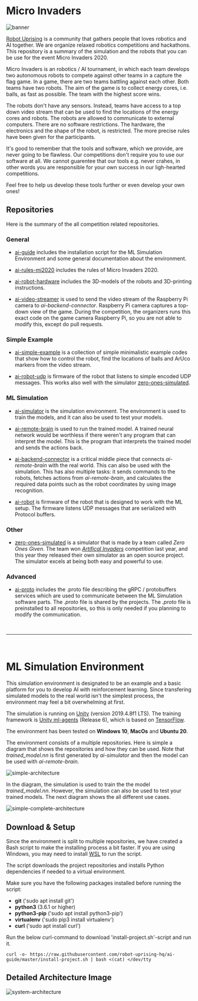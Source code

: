 # Micro Invaders

![banner](banner.png)

[Robot Uprising](https://robotuprising.fi/) is a community that gathers people that loves robotics and AI together. We are organize relaxed robotics competitions and hackathons. This repository is a summary of the simulation and the robots that you can be use for the event Micro Invaders 2020.

Micro Invaders is an robotics / AI tournament, in which each team develops two autonomous robots to compete against other teams in a capture the flag game. In a game, there are two teams battling against each other. Both teams have two robots. The aim of the game is to collect energy cores, i.e. balls, as fast as possible. The team with the highest score wins.

The robots don't have any sensors. Instead, teams have access to a top down video stream that can be used to find the locations of the energy cores and robots. The robots are allowed to communicate to external computers. There are no software restrictions. The hardware, the electronics and the shape of the robot, is restricted. The more precise rules have been given for the participants.

It's good to remember that the tools and software, which we provide, are never going to be flawless. Our competitions don't require you to use our software at all. We cannot guarentee that our tools e.g. never crahes, in other words you are responsible for your own success in our ligh-hearted competitions.

Feel free to help us develop these tools further or even develop your own ones!

## Repositories

Here is the summary of the all competition related repositories.

### General

- [ai-guide](https://github.com/robot-uprising-hq/ai-guide) includes the installation script for the ML Simulation Environment and some general documentation about the environment.

- [ai-rules-mi2020](https://github.com/robot-uprising-hq/ai-rules-mi2020) includes the rules of Micro Invaders 2020.

- [ai-robot-hardware](https://github.com/robot-uprising-hq/ai-robot-hardware) includes the 3D-models of the robots and 3D-printing instructions.

- [ai-video-streamer](https://github.com/robot-uprising-hq/ai-video-streamer) is used to send the video stream of the Raspberry Pi camera to _ai-backend-connector_. Raspberry Pi camera captures a top-down view of the game. During the competition, the organizers runs this exact code on the game camera Raspberry Pi, so you are not able to modify this, except do pull requests.

### Simple Example

- [ai-simple-example](https://github.com/robot-uprising-hq/ai-simple-example) is a collection of simple minimalistic example codes that show how to control the robot, find the locations of balls and ArUco markers from the video stream.

- [ai-robot-udp](https://github.com/robot-uprising-hq/ai-robot-udp) is firmware of the robot that listens to simple encoded UDP messages. This works also well with the simulator [zero-ones-simulated](https://github.com/zero-ones-given/zero-ones-simulated).

### ML Simulation

- [ai-simulator](https://github.com/robot-uprising-hq/ai-simulator) is the simulation environment. The environment is used to train the models, and it can also be used to test your models.

- [ai-remote-brain](https://github.com/robot-uprising-hq/ai-remote-brain) is used to run the trained model. A trained neural network would be worthless if there weren't any program that can interpret the model. This is the program that interprets the trained model and sends the actions back.

- [ai-backend-connector](https://github.com/robot-uprising-hq/ai-backend-connector) is a critical middle piece that connects _ai-remote-brain_ with the real world. This can also be used with the simulation. This has also multiple tasks: it sends commands to the robots, fetches actions from _ai-remote-brain_, and calculates the required data points such as the robot coordinates by using image recognition.

- [ai-robot](https://github.com/robot-uprising-hq/ai-robot) is firmware of the robot that is designed to work with the ML setup. The firmware listens UDP messages that are serialized with Protocol buffers.

### Other

- [zero-ones-simulated](https://github.com/zero-ones-given/zero-ones-simulated) is a simulator that is made by a team called _Zero Ones Given_. The team won [_Artifical Invaders_](https://www.twitch.tv/videos/497978829) competition last year, and this year they released their own simulator as an open source project. The simulator excels at being both easy and powerful to use.

### Advanced

- [ai-proto](https://github.com/robot-uprising-hq/ai-proto) includes the .proto file describing the gRPC / protobuffers services which are used to communicate between the ML Simulation software parts. The _.proto_ file is shared by the projects. The _.proto_ file is preinstalled to all repositories, so this is only needed if you planning to modify the communication.

<br/>

---

<br/>

# ML Simulation Environment

This simulation environment is designated to be an example and a basic platform for you to develop AI with reinforcement learning. Since transfering simulated models to the real world isn't the simplest process, the environment may feel a bit overwhelming at first.

The simulation is running on [Unity](https://unity.com/) (version 2019.4.8f1 LTS). The training framework is [Unity ml-agents](https://github.com/Unity-Technologies/ml-agents) (Release 6), which is based on [TensorFlow](https://www.tensorflow.org/).

The environment has been tested on **Windows 10**, **MacOs** and **Ubuntu 20**.

The environment consists of a multiple repositories. Here is simple a diagram that shows the repositories and how they can be used. Note that _trained_model.nn_ is first generated by _ai-simulator_ and then the model can be used with _ai-remote-brain_.

![simple-architecture](simple-architecture.png)

In the diagram, the simulation is used to train the the model _trained_model.nn_. However, the simulation can also be used to test your trained models. The next diagram shows the all different use cases.

![simple-complete-architecture](simple-complete-architecture.png)

## Download & Setup

Since the environment is split to multiple repositories, we have created a Bash script to make the installing process a bit faster. If you are using Windows, you may need to install [WSL](https://docs.microsoft.com/en-us/windows/wsl/install-win10) to run the script.

The script downloads the project repositories and installs Python dependencies if needed to a virtual environment.

Make sure you have the following packages installed before running the script:

- **git** ('sudo apt install git')
- **python3** (3.6.1 or higher)
- **python3-pip** ('sudo apt install python3-pip')
- **virtualenv** ('sudo pip3 install virtualenv')
- **curl** ('sudo apt install curl')

Run the below curl-command to download 'install-project.sh'-script and run it.

`curl -o- https://raw.githubusercontent.com/robot-uprising-hq/ai-guide/master/install-project.sh | bash <(cat) </dev/tty`

## Detailed Architecture Image

![system-architecture](system-architecture.png)
